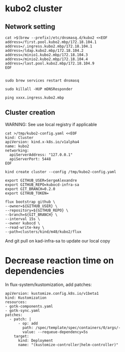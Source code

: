 
# kubo2 cluster

## Network setting

```
cat >$(brew --prefix)/etc/dnsmasq.d/kubo2 <<EOF
address=/first.pool.kubo2.mbp/172.18.104.1 
address=/.ingress.kubo2.mbp/172.18.104.1 
address=/ldap.kubo2.mbp/172.18.104.2 
address=/minio1.kubo2.mbp/172.18.104.3
address=/minio2.kubo2.mbp/172.18.104.4 
address=/last.pool.kubo2.mbp/172.18.104.9 
EOF


sudo brew services restart dnsmasq

sudo killall -HUP mDNSResponder

ping xxxx.ingress.kubo2.mbp
```


## Cluster creation

WARNING: See use local registry if applicable

```
cat >/tmp/kubo2-config.yaml <<EOF
kind: Cluster
apiVersion: kind.x-k8s.io/v1alpha4
name: kubo2
networking:
  apiServerAddress: "127.0.0.1"
  apiServerPort: 5448
EOF
```

```
kind create cluster --config /tmp/kubo2-config.yaml
```

```
export GITHUB_USER=SergeAlexandre
export GITHUB_REPO=kubocd-infra-sa
export GIT_BRANCH=0.2.0
export GITHUB_TOKEN=

flux bootstrap github \
--owner=${GITHUB_USER} \
--repository=${GITHUB_REPO} \
--branch=${GIT_BRANCH} \
--interval 15s \
--owner kubocd \
--read-write-key \
--path=clusters/kind/m48/kubo2/flux

```

And git pull on kad-infra-sa to update our local copy

# Decrease reaction time on dependencies

In flux-system/kustomization, add patches:

```
apiVersion: kustomize.config.k8s.io/v1beta1
kind: Kustomization
resources:
- gotk-components.yaml
- gotk-sync.yaml
patches:
  - patch: |
      - op: add
        path: /spec/template/spec/containers/0/args/-
        value: --requeue-dependency=5s
    target:
      kind: Deployment
      name: "(kustomize-controller|helm-controller)"
```
